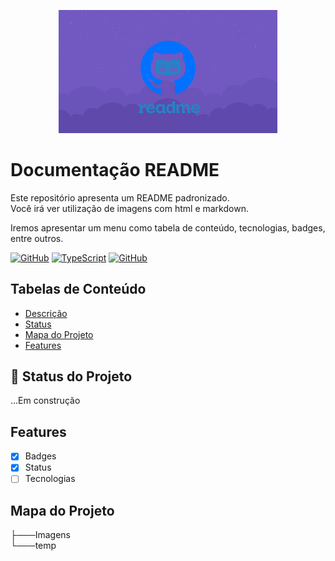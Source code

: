 <p width = "100%" align ="center">
    <img src="./Imagens/readmelogo.png " width="350px">
</p>

# Documentação README

<p align = "justify" id="descricao">
  Este repositório apresenta um README padronizado.<br> 
  Você irá ver utilização de imagens com html e markdown.

  Iremos apresentar um menu como tabela de conteúdo, tecnologias, badges, entre outros.

  [![GitHub](https://img.shields.io/badge/--181717?logo=github&logoColor=ffffff)](https://github.com/)
  [![TypeScript](https://img.shields.io/badge/--3178C6?logo=typescript&logoColor=ffffff)](https://www.typescriptlang.org/)
  [![GitHub](https://badgen.net/badge/icon/github?icon=github&label)](https://github.com)

</p>

## Tabelas de Conteúdo
<ul> 
     <li><a href="#descricao">Descrição</a></li>
     <li><a href="#status">Status</a></li>
     <li><a href="#mapa">Mapa do Projeto</a></li>
     <li><a href="#features">Features</a></li>
</ul>

<p id="status"></p>

## :rocket: Status do Projeto

<p>
  
  ...Em construção
</p>

<p id="features"></p>

## Features

- [X] Badges
- [X] Status
- [ ] Tecnologias

<p id="mapa"></p>

## Mapa do Projeto


├───Imagens<br>
└───temp


